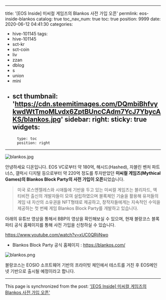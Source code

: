 
---
title: '[EOS Inside] 미씨컬 게임즈의 Blankos 사전 가입 오픈'
permlink: eos-inside-blankos
catalog: true
toc_nav_num: true
toc: true
position: 9999
date: 2020-06-12 04:41:30
categories:
- hive-101145
tags:
- hive-101145
- sct-kr
- sct-coin
- liv
- zzan
- dblog
- s
- union
- mini
- sct
thumbnail: 'https://cdn.steemitimages.com/DQmbiBhfvykwdWtTmoMLvdx6ZptBUncCAdm7YcJ7YbycAKS/blankos.jpg'
sidebar:
    right:
        sticky: true
widgets:
    -
        type: toc
        position: right
---


![blankos.jpg](https://cdn.steemitimages.com/DQmbiBhfvykwdWtTmoMLvdx6ZptBUncCAdm7YcJ7YbycAKS/blankos.jpg)

안녕하세요 디온입니다. EOS VC로부터 약 180억, 해시드(Hashed), 자블린 벤처 파트너스, 갤럭시 디지털 등으로부터 약 220억 정도를 투자받았던 **미씨컬 게임즈(Mythical Games)의 Blankos Block Party의 사전 가입이 오픈**되었습니다.

> 미국 로스엔젤레스와 시애틀에 기반을 두고 있는 미씨컬 게임즈는 블리자드, 액티비전 출신의 개발자들이 모여 설립하였으며 블록체인 기술을 활용해 유저들의 게임 내 자산의 소유권을 NFT형태로 제공하고, 창작자들에게는 지속적인 수익을 제공하는 첫 번째 게임 Blankos Block Party를 개발하고 있습니다.

아래의 유튜브 영상을 통해서 BBP의 영상을 확인해보실 수 있으며, 현재 블랑코스 블록 파티 공식 홈페이지를 통해 사전 가입을 신청하실 수 있습니다.

https://www.youtube.com/watch?v=xUC0QRjiNwo

- Blankos Block Party 공식 홈페이지 : https://blankos.com/

![blankos.png](https://cdn.steemitimages.com/DQmXTae3nX5RJK42fcTuq7kRPXP2DRRGskeqWL3BBuMj5cy/blankos.png)

블랑코스는 EOSIO 소프트웨어 기반의 프라이빗 체인에서 테스트를 거친 후 EOS메인넷 기반으로 출시될 예정이라고 합니다.

- - -

This page is synchronized from the post: ['[EOS Inside] 미씨컬 게임즈의 Blankos 사전 가입 오픈'](https://steemit.com/@donekim/eos-inside-blankos)
